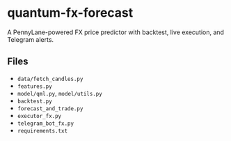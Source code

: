 # quantum-fx-forecast

A PennyLane-powered FX price predictor with backtest, live execution, and Telegram alerts.

## Files
- `data/fetch_candles.py`
- `features.py`
- `model/qml.py`, `model/utils.py`
- `backtest.py`
- `forecast_and_trade.py`
- `executor_fx.py`
- `telegram_bot_fx.py`
- `requirements.txt`
